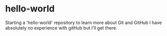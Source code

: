 # hello-world
Starting a 'hello-world' repository to learn more about Git and GitHub
I have absolutely no experience with gitHub but I'll get there.
